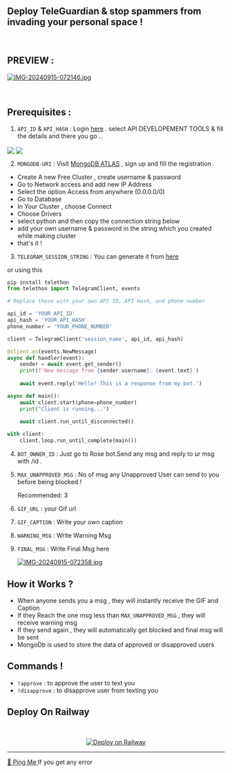 ## Deploy TeleGuardian & stop spammers from invading your personal space !
<br>

## PREVIEW :

[![IMG-20240915-072146.jpg](https://i.postimg.cc/FR0GTb29/IMG-20240915-072146.jpg)](https://postimg.cc/tZChT6qf)

<br>


## Prerequisites :

1.  `API_ID` & `API_HASH` : Login [here](https://my.telegram.org/auth) . select API DEVELOPEMENT TOOLS & fill the details and there you go ..

   <img align = "center" src = "https://i.postimg.cc/4xr6DZRX/fghdg.png"> 
   <img align = "center" src = "https://i.postimg.cc/KYD5BVCF/Inkedwjeh-LI.jpg">

2. `MONGODB-URI` : Visit [MongoDB ATLAS](https://www.mongodb.com/cloud/atlas/register) , sign up and fill the registration .

- Create A new Free Cluster , create username & password 
- Go to Network access and add new IP Address
- Select the option Access from anywhere (0.0.0.0/0)
- Go to Database
- In Your Cluster , choose Connect
- Choose Drivers
- select python and then copy the connection string below
- add your own username & password in the string which you created while making cluster
- that's it !

3. ` TELEGRAM_SESSION_STRING ` : You can generate it from [ here ](https://replit.com/@ErichDaniken/Generate-Telegram-String-Session#main.py)

or using this

```py
pip install telethon
from telethon import TelegramClient, events

# Replace these with your own API ID, API Hash, and phone number

api_id = 'YOUR_API_ID'
api_hash = 'YOUR_API_HASH'
phone_number = 'YOUR_PHONE_NUMBER'

client = TelegramClient('session_name', api_id, api_hash)

@client.on(events.NewMessage)
async def handler(event):
    sender = await event.get_sender()
    print(f'New message from {sender.username}: {event.text}')
    
    await event.reply('Hello! This is a response from my bot.')

async def main():
    await client.start(phone=phone_number)
    print("Client is running...")
    
    await client.run_until_disconnected()

with client:
    client.loop.run_until_complete(main())
```

4. ` BOT_OWNER_ID ` : Just go to Rose bot.Send any msg and reply to ur msg with /id .

5. ` MAX_UNAPPROVED_MSG ` : No of msg any Unapproved User can send to you before being blocked !

   Recommended: 3

6. `GIF_URL` : your Gif url
7. ` GIF_CAPTION ` : Write your own caption
8. ` WARNING_MSG ` : Write Warning Msg
9. ` FINAL_MSG ` : Write Final Msg here

    [![IMG-20240915-072358.jpg](https://i.postimg.cc/3w4tvQ10/IMG-20240915-072358.jpg)](https://postimg.cc/zLNCsM9q)
   
## How it Works ?
- When anyone sends you a msg , they will instantly receive the GIF and Caption
- If they Reach the one msg less than `MAX_UNAPPROVED_MSG` , they will receive warning msg
- If they send again , they will automatically get blocked and final msg will be sent
- MongoDb is used to store the data of approved or disapproved users 

## Commands !

- `!approve` : to approve the user to text you
- `!disapprove` : to disapprove user from texting you
  

## Deploy On Railway
<br>

<div id="deploy" align="center">
  
[![Deploy on Railway](https://railway.app/button.svg)](https://railway.app/template/_5NJ1H?referralCode=LUJMFv)

</div>

<hr>

[ 🔔 Ping Me ](https://t.me/NemesisRoy) If you get any error 

